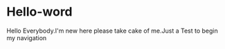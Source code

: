 # Hello-word
Hello Everybody.I'm new  here please take cake of me.Just a Test to begin my navigation 
